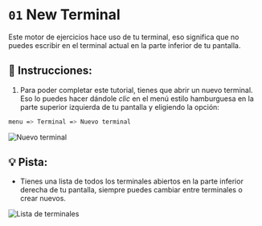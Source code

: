 # `01` New Terminal

Este motor de ejercicios hace uso de tu terminal, eso significa que no puedes escribir en el terminal actual en la parte inferior de tu pantalla.

## 📝 Instrucciones:

1. Para poder completar este tutorial, tienes que abrir un nuevo terminal. Eso lo puedes hacer dándole *clic* en el menú estilo hamburguesa en la parte superior izquierda de tu pantalla y eligiendo la opción:

```bash
menu => Terminal => Nuevo terminal
```

![Nuevo terminal](../../assets/new-terminal.png)

## 💡 Pista:

+ Tienes una lista de todos los terminales abiertos en la parte inferior derecha de tu pantalla, siempre puedes cambiar entre terminales o crear nuevos.

![Lista de terminales](../../assets/terminal.gif)
